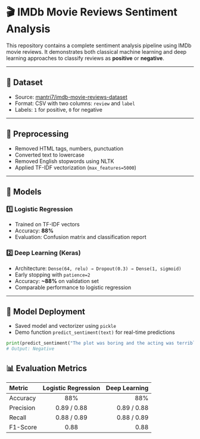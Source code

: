 # 🎬 IMDb Movie Reviews Sentiment Analysis

This repository contains a complete sentiment analysis pipeline using IMDb movie reviews. It demonstrates both classical machine learning and deep learning approaches to classify reviews as **positive** or **negative**.

---

## 📁 Dataset

- Source: [mantri7/imdb-movie-reviews-dataset](https://www.kaggle.com/datasets/mantri7/imdb-movie-reviews-dataset)
- Format: CSV with two columns: `review` and `label`
- Labels: `1` for positive, `0` for negative

---

## 🧹 Preprocessing

- Removed HTML tags, numbers, punctuation
- Converted text to lowercase
- Removed English stopwords using NLTK
- Applied TF-IDF vectorization (`max_features=5000`)

---

## 🧠 Models

### 1️⃣ Logistic Regression
- Trained on TF-IDF vectors
- Accuracy: **88%**
- Evaluation: Confusion matrix and classification report

### 2️⃣ Deep Learning (Keras)
- Architecture: `Dense(64, relu) → Dropout(0.3) → Dense(1, sigmoid)`
- Early stopping with `patience=2`
- Accuracy: **~88%** on validation set
- Comparable performance to logistic regression

---

## 💾 Model Deployment

- Saved model and vectorizer using `pickle`
- Demo function `predict_sentiment(text)` for real-time predictions

```python
print(predict_sentiment("The plot was boring and the acting was terrible."))
# Output: Negative
```
## 📊 Evaluation Metrics
| Metric     | Logistic Regression | Deep Learning |
|:-----------|:-------------------:|--------------:|
| Accuracy   | 88%                 | 88%           |
| Precision  | 0.89 / 0.88         | 0.89 / 0.88   |
| Recall     | 0.88 / 0.89         | 0.88 / 0.89   |
| F1-Score   | 0.88                | 0.88          |
